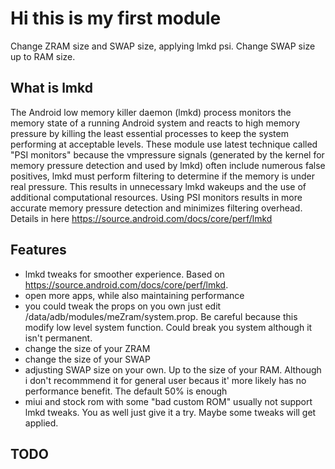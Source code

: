 # Hi this is my first module
Change ZRAM size and SWAP size, applying lmkd psi. Change SWAP size up to RAM size.

## What is lmkd
The Android low memory killer daemon (lmkd) process monitors the memory state of a running Android system and reacts to high memory pressure by killing the least essential processes to keep the system performing at acceptable levels. These module use latest technique called "PSI monitors" because the vmpressure signals (generated by the kernel for memory pressure detection and used by lmkd) often include numerous false positives, lmkd must perform filtering to determine if the memory is under real pressure. This results in unnecessary lmkd wakeups and the use of additional computational resources. Using PSI monitors results in more accurate memory pressure detection and minimizes filtering overhead.
Details in here https://source.android.com/docs/core/perf/lmkd 

## Features
  - lmkd tweaks for smoother experience. Based on https://source.android.com/docs/core/perf/lmkd.
  - open more apps, while also maintaining performance
  - you could tweak the props on you own just edit /data/adb/modules/meZram/system.prop. Be careful because this modify low level system function. Could break you system although it isn't permanent.
  - change the size of your ZRAM
  - change the size of your SWAP
  - adjusting SWAP size on your own. Up to the size of your RAM. Although i don't recommmend it for general user becaus it' more likely has no performance benefit. The default 50% is enough
  - miui and stock rom with some "bad custom ROM" usually not support lmkd tweaks. You as well just give it a try. Maybe some tweaks will get applied.

## TODO
